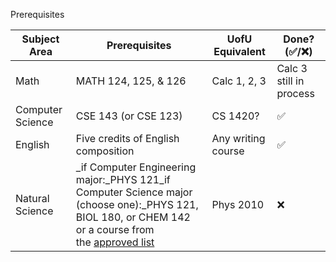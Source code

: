

Prerequisites

| **Subject Area** | **Prerequisites**                                                                                                                                                                                                                | **UofU Equivalent** | Done? (✅/❌)             |
| ---------------- | -------------------------------------------------------------------------------------------------------------------------------------------------------------------------------------------------------------------------------- | ------------------- | ----------------------- |
| Math             | MATH 124, 125, & 126                                                                                                                                                                                                             | Calc 1, 2, 3        | Calc 3 still in process |
| Computer Science | CSE 143 (or CSE 123)                                                                                                                                                                                                             | CS 1420?            | ✅                       |
| English          | Five credits of English composition                                                                                                                                                                                              | Any writing course  | ✅                       |
| Natural Science  | _if Computer Engineering major:_PHYS 121_if Computer Science major (choose one):_PHYS 121, BIOL 180, or CHEM 142 or a course from the [approved list](https://www.cs.washington.edu/academics/undergraduate/courses/#cs-courses) | Phys 2010           | ❌                       |


